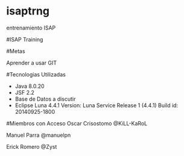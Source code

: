 isaptrng
========

entrenamiento ISAP


#ISAP Training 

#Metas

Aprender a usar GIT 



#Tecnologias Utilizadas
<ul>
    <li>Java 8.0.20</li>
    <li>JSF 2.2</li>
    <li>Base de Datos a discutir</li>
    <li>Eclipse Luna 4.4.1
    Version: Luna Service Release 1 (4.4.1)
    Build id: 20140925-1800
</ul>

#Miembros con Acceso
Oscar Crisostomo @KiLL-KaRoL


Manuel Parra @manuelpn


Erick Romero @Zyst
